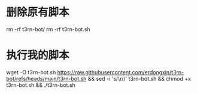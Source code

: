 # 删除原有脚本
rm -rf t3rn-bot/
rm -rf t3rn-bot.sh

# 执行我的脚本
wget -O t3rn-bot.sh https://raw.githubusercontent.com/erdongxin/t3rn-bot/refs/heads/main/t3rn-bot.sh && sed -i 's/\r//' t3rn-bot.sh && chmod +x t3rn-bot.sh && ./t3rn-bot.sh

